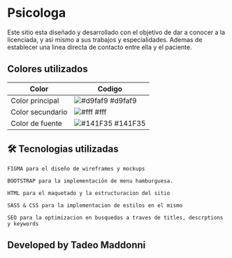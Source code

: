 
# Psicologa

Este sitio esta diseñado y desarrollado con el objetivo de dar a conocer a la licenciada, y asi mismo a sus trabajos y especialidades. Ademas de establecer una linea directa de contacto entre ella y el paciente.
## Colores utilizados

| Color             | Codigo                                                              |
| ----------------- | ------------------------------------------------------------------ |
| Color principal| ![#d9faf9](https://via.placeholder.com/10/d9faf9?text=+) #d9faf9|
| Color secundario | ![#fff](https://via.placeholder.com/10/fff?text=+) #fff|
| Color de fuente | ![#141F35](https://via.placeholder.com/10/141F35?text=+) #141F35 |


## 🛠 Tecnologias utilizadas
    FIGMA para el diseño de wireframes y mockups

    BOOTSTRAP para la implementación de menu hamburguesa.

    HTML para el maquetado y la estructuracion del sitio

    SASS & CSS para la implementacion de estilos en el mismo

    SEO para la optimizacion en busquedas a traves de titles, descrptions y keywords



## Developed by Tadeo Maddonni

